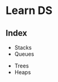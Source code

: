 # Learn DS

## Index  
* Stacks  
* Queues  
<!-- * Linked-List   -->
<!-- * Graphs   -->
* Trees  
* Heaps  
<!-- * Hash Map   -->

